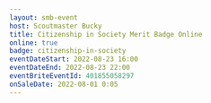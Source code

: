 ```yaml
---
layout: smb-event
host: Scoutmaster Bucky
title: Citizenship in Society Merit Badge Online
online: true
badge: citizenship-in-society
eventDateStart: 2022-08-23 16:00
eventDateEnd: 2022-08-23 22:00
eventBriteEventId: 401855058297
onSaleDate: 2022-08-01 0:05
---
```

